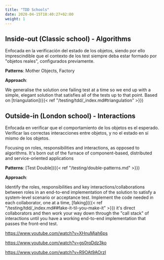 ```yaml
---
title: "TDD Schools"
date: 2020-04-15T18:40:27+02:00
weight: 1
---
```


## Inside-out (Classic school) - Algorithms

Enfocada en la verificación del estado de los objetos, siendo por ello imprescindible que el contexto de los test siempre deba estar formado por "objetos reales", configurados previamente.

**Patterns**: Mother Objects, Factory

**Approach**:

We generalise the solution one failing test at a time so we end up with a simple, elegant solution that satisfies all of the tests up to that point. Based on [triangulation]({{< ref "/testing/tdd/_index.md#triangulation" >}})

## Outside-in (London school) - Interactions

Enfocada en verificar que el comportamiento de los objetos es el esperado. Verificar las correctas interacciones entre objetos, y no el estado en sí mismo de los objetos.

Focusing on roles, responsibilities and interactions, as opposed to algorithms. It's born out of the furnace of component-based, distributed and service-oriented applications

**Patterns**: [Test Double]({{< ref "/testing/double-patterns.md" >}})

**Approach**:

Identify the roles, responsibilities and key interactions/collaborations between roles in an end-to-end implementation of the solution to satisfy a system-level scenario or acceptance test. Implement the code needed in each collaborator, one at a time, [faking]({{< ref "/testing/tdd/_index.md##fake-it-til-you-make-it" >}}) it's direct collaborators and then work your way down through the "call stack" of interactions until you have a working end-to-end implementation that passes the front-end test.

https://www.youtube.com/watch?v=XHnuMjah6ps

https://www.youtube.com/watch?v=gs0rqDdz3ko

https://www.youtube.com/watch?v=R9OAt9AOrzI
